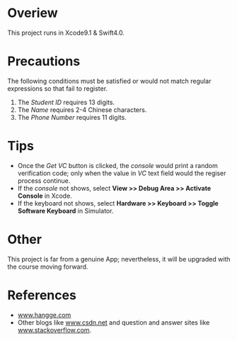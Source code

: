 # Overiew

 This project runs in Xcode9.1 & Swift4.0.

# Precautions

 The following conditions must be satisfied or would not match regular expressions so that fail to register.

1. The _Student ID_ requires 13 digits.
2. The _Name_ requires 2-4 Chinese characters. 
3. The _Phone Number_ requires 11 digits.

# Tips

- Once the _Get VC_ button is clicked, the _console_ would print a random verification code; only when the value in _VC_ text field would the regiser process continue.
- If the _console_ not shows, select **View >> Debug Area >> Activate Console** in Xcode.
- If the keyboard not shows, select **Hardware >> Keyboard >> Toggle Software Keyboard** in Simulator.

# Other

This project is far from a genuine App; nevertheless, it will be upgraded with the course moving forward.

# References
- www.hangge.com
- Other blogs like www.csdn.net and question and answer sites like www.stackoverflow.com.
